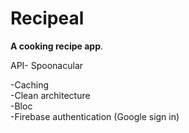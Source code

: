 # Recipeal

**A cooking recipe app**.<br />

API- Spoonacular

-Caching <br />
-Clean architecture <br />
-Bloc <br />
-Firebase authentication (Google sign in)
